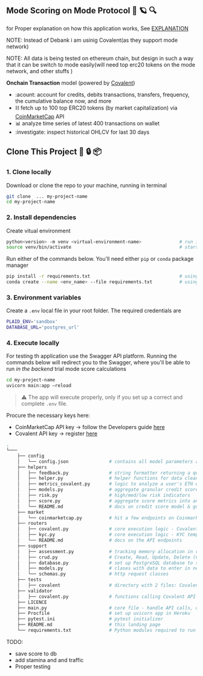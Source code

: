 ## Mode Scoring on Mode Protocol 🔮 :ringed_planet: :mag:

for Proper explanation on how this application works, See [EXPLANATION](./EXPLANATION.md)

NOTE: Instead of Debank i am usinig Covalent(as they support mode network)

NOTE: All data is being tested on ethereum chain, but design in such a way that it can be switch to mode easily(will need top erc20 tokens on the mode network, and other stuffs )

**Onchain Transaction** model (powered by [Covalent](./images/modescore.drawio.png))

- :acount: account for credits, debits transactions, transfers, frequency, the cumulative balance now, and more
- :chains: fetch up to 100 top ERC20 tokens (by market capitalization) via [CoinMarketCap](https://coinmarketcap.com/) API
- :bar_chart: analyze time series of latest 400 transactions on wallet
- :investigate: inspect historical OHLCV for last 30 days


## Clone This Project :key: :lock: :package:

### 1. Clone locally

Download or clone the repo to your machine, running in terminal

```bash
git clone  ... my-project-name
cd my-project-name
```

### 2. Install dependencies

Create vitual environment
```bash
python<version> -m venv <virtual-environment-name>              # run in venv
source venv/bin/activate                                        # start venv
```

Run either of the commands below. You'll need either `pip` or `conda` package manager

```bash
pip install -r requirements.txt                                 # using pip
conda create --name <env_name> --file requirements.txt          # using Conda
```

### 3. Environment variables

Create a `.env` local file in your root folder. The required credentials are

```bash
PLAID_ENV='sandbox'
DATABASE_URL='postgres_url'
```

### 4. Execute locally

For testing th application use the Swagger API platform. Running the commands below will redirect you to the Swagger, where you'll be able to run _in the backend_ trial mode score calculations

```bash
cd my-project-name
uvicorn main:app –reload
```

> :warning: The app will execute properly, only if you set up a correct and complete `.env` file. <br/>

Procure the necessary keys here:

- CoinMarketCap API key &#8594; follow the Developers guide [here](https://coinmarketcap.com/api/documentation/v1/#section/Introduction)
- Covalent API key &#8594; register [here](https://goldrush.dev/platform/auth/register/)


```bash
.
└───
    ├── config
    │   └── config.json               # contains all model parameters and weights - tune this file to alter the model
    ├── helpers
    │   ├── feedback.py               # string formatter returning a qualitative score feedback
    │   ├── helper.py                 # helper functions for data cleaning
    │   ├── metrics_covalent.py       # logic to analyze a user's ETH wallet data (powered by Covalent)
    │   ├── models.py                 # aggregate granular credit score logic into 4 metrics
    │   ├── risk.py                   # high/med/low risk indicators
    │   ├── score.py                  # aggregate score metrics into an actual credit score
    │   └── README.md                 # docs on credit score model & guideline to clone project
    ├── market
    │   └── coinmarketcap.py          # hit a few endpoints on Coinmarketcap (live exchange rate & top cryptos)
    ├── routers
    │   ├── covalent.py               # core execution logic - Covalent
    │   ├── kyc.py                    # core execution logic - KYC template
    │   └── README.md                 # docs on the API endpoints
    ├── support
    │   ├── assessment.py             # tracking memory allocation in database
    │   ├── crud.py                   # Create, Read, Update, Delete (CRUD) - database handler
    │   ├── database.py               # set up PostgreSQL database to store computed scores
    │   ├── models.py                 # clases with data to enter in new row of database
    │   └── schemas.py                # http request classes
    ├── tests
    │   ├── covalent                  # directory with 2 files: Covalent pytests & dummy test data json
    ├── validator
    │   ├── covalent.py               # functions calling Covalent API
    ├── LICENCE
    ├── main.py                       # core file - handle API calls, directing them to the router folder
    ├── Procfile                      # set up uvicorn app in Heroku
    ├── pytest.ini                    # pytest initializer
    ├── README.md                     # this landing page
    └── requirements.txt              # Python modules required to run this project
```


TODO:
- save score to db
- add stamina and and traffic
- Proper testing